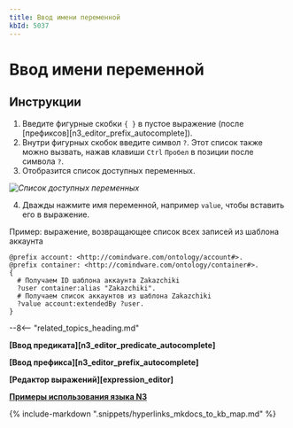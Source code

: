 ```yaml
---
title: Ввод имени переменной
kbId: 5037
---
```


# Ввод имени переменной

## Инструкции

1. Введите фигурные скобки `{ }` в пустое выражение (после [префиксов][n3_editor_prefix_autocomplete]).
2. Внутри фигурных скобок введите символ `?`. Этот список также можно вызвать, нажав клавиши `Ctrl` `Пробел` в позиции после символа `?`.
3. Отобразится список доступных переменных.

_![Список доступных переменных](https://kb.comindware.ru/assets/n3_editor_variable_autocomplete.png)_

4. Дважды нажмите имя переменной, например `value`, чтобы вставить его в выражение.

Пример: выражение, возвращающее список всех записей из шаблона аккаунта

```
@prefix account: <http://comindware.com/ontology/account#>.
@prefix container: <http://comindware.com/ontology/container#>.
{
  # Получаем ID шаблона аккаунта Zakazchiki
  ?user container:alias "Zakazchiki".
  # Получаем список аккаунтов из шаблона Zakazchiki
  ?value account:extendedBy ?user.
}
```

--8<-- "related_topics_heading.md"

**[Ввод предиката][n3_editor_predicate_autocomplete]**

**[Ввод префикса][n3_editor_prefix_autocomplete]**

**[Редактор выражений][expression_editor]**

**[Примеры использования языка N3](https://kb.comindware.ru/category.php?id=877)**

{% include-markdown ".snippets/hyperlinks_mkdocs_to_kb_map.md" %}
